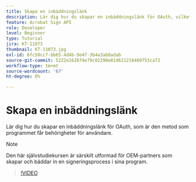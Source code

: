```yaml
---
title: Skapa en inbäddningslänk
description: Lär dig hur du skapar en inbäddningslänk för OAuth, vilket är metoden som programmet får behörigheter för användare
feature: Acrobat Sign API
role: Developer
level: Beginner
type: Tutorial
jira: KT-11073
thumbnail: KT-11073.jpg
exl-id: 6fc50cc7-bb65-4d4b-9e4f-3b4a3ab8adab
source-git-commit: 5222e1626f4e79c02298e81d621216469753ca72
workflow-type: tm+mt
source-wordcount: '67'
ht-degree: 0%

---
```


# Skapa en inbäddningslänk

Lär dig hur du skapar en inbäddningslänk för OAuth, som är den metod som programmet får behörigheter för användare.

>[!NOTE]
>
>Den här självstudiekursen är särskilt utformad för OEM-partners som skapar och bäddar in en signeringsprocess i sina program.

>[!VIDEO](https://video.tv.adobe.com/v/347349?hidetitle=true)
